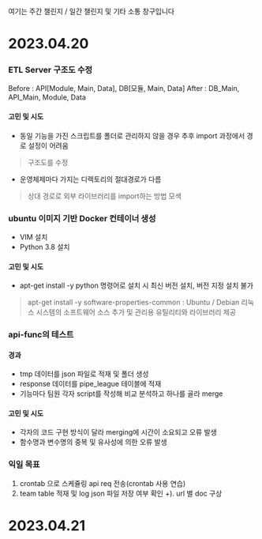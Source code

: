 ###
여기는 주간 챌린지 / 일간 챌린지 및 기타 소통 창구입니다
###

2023.04.20
==========

### ETL Server 구조도 수정
Before : API[Module, Main, Data], DB[모듈, Main, Data]
After : DB_Main, API_Main, Module, Data
#### 고민 및 시도
- 동일 기능을 가진 스크립트를 폴더로 관리하지 않을 경우 추후 import 과정에서 경로 설정이 어려움
> 구조도를 수정
- 운영체제마다 가지는 디렉토리의 절대경로가 다름
> 상대 경로로 외부 라이브러리를 import하는 방법 모색

### ubuntu 이미지 기반 Docker 컨테이너 생성
- VIM 설치
- Python 3.8 설치
#### 고민 및 시도
- apt-get install -y python 명령어로 설치 시 최신 버전 설치, 버전 지정 설치 불가
> apt-get install -y software-properties-common
: Ubuntu / Debian 리눅스 시스템의 소프트웨어 소스 추가 및 관리용 유틸리티와 라이브러리 제공

### api-func의 테스트
#### 경과
- tmp 데이터를 json 파일로 적재 및 폴더 생성
- response 데이터를 pipe_league 테이블에 적재
- 기능마다 팀원 각자 script를 작성해 비교 분석하고 하나를 골라 merge
#### 고민 및 시도
- 각자의 코드 구현 방식이 달라 merging에 시간이 소요되고 오류 발생
- 함수명과 변수명의 중복 및 유사성에 의한 오류 발생

### 익일 목표
1. crontab 으로 스케쥴링 api req 전송(crontab 사용 연습)
2. team table 적재 및 log json 파일 저장 여부 확인
+). url 별 doc 구상


2023.04.21
==========